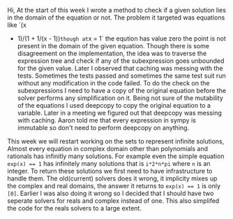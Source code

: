 <!-- 
.. title: week 3
.. slug: week-3
.. date: 2014/06/09 20:20:06
.. tags: 
.. link: 
.. description: 
.. type: text
.. author: Harsh Gupta
-->

Hi,
At the start of this week I wrote a method to check if a given solution
lies in the domain of the equation or not. The problem it targeted was equations like `(x
- 1)/(1 + 1/(x - 1))` though at `x = 1` the eqution has value zero the point is
not present in the domain of the given equation. Though there is some
disagreement on the implementation, the idea was to traverse the expression
tree and check if any of the subexpression goes unbounded for the given
value.  Later I observed that caching was messing with the tests. Sometimes
the tests passed and sometimes the same test suit run without any
modification in the code failed. To do the check on the subexpressions I need
to have a copy of the original equation before the solver performs any
simplification on it. Being not sure of the mutability of the equations
I used deepcopy to copy the original equation to a variable. Later in a
meeting we figured out that deepcopy was messing with caching. Aaron told me
that every expression in sympy is immutable so don't need to perform deepcopy
on anything.

This week we will restart working on the sets to represent infinite solutions,
Almost every equation in complex domain other than polynomials and rationals
has infinitly many solutions. For example even the simple equation `exp(x) ==
1` has infinitely many solutions that is `i*2*n*pi` where `n` is an integer.
To return these solutions we first need to have infrastructure to handle them.
The old(current) solvers does it wrong, it implicity mixes up the complex and real
domains, the answer it returns to `exp(x) == 1` is only `[0]`. Earlier I was also doing it wrong
so I decided that I should have two seperate solvers for reals and complex
instead of one. This also simplifed the code for the reals solvers to a large
extent.
